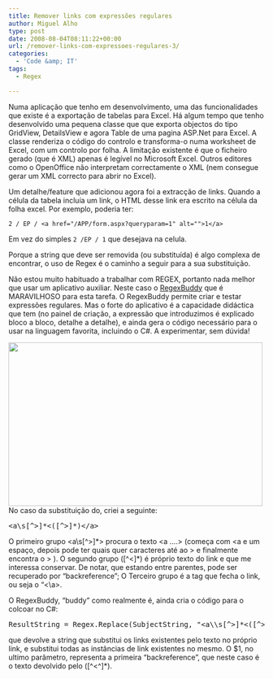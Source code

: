 ```yaml
---
title: Remover links com expressões regulares
author: Miguel Alho
type: post
date: 2008-08-04T08:11:22+00:00
url: /remover-links-com-expressoes-regulares-3/
categories:
  - 'Code &amp; IT'
tags:
  - Regex

---
```

Numa aplicação que tenho em desenvolvimento, uma das funcionalidades que existe é a exportação de tabelas para Excel. Há algum tempo que tenho desenvolvido uma pequena classe que que exporta objectos do tipo GridView, DetailsView e agora Table de uma pagina ASP.Net para Excel. A classe renderiza o código do controlo e transforma-o numa worksheet de Excel, com um controlo por folha. A limitação existente é que o ficheiro gerado (que é XML) apenas é legível no Microsoft Excel. Outros editores como o OpenOffice não interpretam correctamente o XML (nem consegue gerar um XML correcto para abrir no Excel).

Um detalhe/feature que adicionou agora foi a extracção de links. Quando a célula da tabela incluía um link, o HTML desse link era escrito na célula da folha excel. Por exemplo, poderia ter:

`2 / EP / <a href="/APP/form.aspx?queryparam=1" alt="">1</a>`

Em vez do simples `2 /EP / 1` que desejava na celula.

Porque a string que deve ser removida (ou substituída) é algo complexa de encontrar, o uso de Regex é o caminho a seguir para a sua substituição.

Não estou muito habituado a trabalhar com REGEX, portanto nada melhor que usar um aplicativo auxiliar. Neste caso o [RegexBuddy][1] que é MARAVILHOSO para esta tarefa. O RegexBuddy permite criar e testar expressões regulares. Mas o forte do aplicativo é a capacidade didáctica que tem (no painel de criação, a expressão que introduzimos é explicado bloco a bloco, detalhe a detalhe), e ainda gera o código necessário para o usar na linguagem favorita, incluindo o C#. A experimentar, sem dúvida!

[<img class="aligncenter size-full wp-image-532" title="regex11" src="http://miguelalho.com/wp-content/uploads/2008/08/regex11.jpg" alt="" width="500" height="322" />][2]  
No caso da substituição do, criei a seguinte: 

<pre lang="reg">&lt;a\s[^>]*&lt;([^>]*)&lt;/a></pre>

O primeiro grupo <a\s[^>]\*> procura o texto <a &#8230;.> (começa com <a e um espaço, depois pode ter quais quer caracteres até ao > e finalmente encontra o > ). O segundo grupo ([^<]\*) é próprio texto do link e que me interessa conservar. De notar, que estando entre parentes, pode ser recuperado por &#8220;backreference&#8221;; O Terceiro grupo é a tag que fecha o link, ou seja o &#8220;<\a>.

O RegexBuddy, &#8220;buddy&#8221; como realmente é, ainda cria o código para o colcoar no C#:

<pre lang="csharp">ResultString = Regex.Replace(SubjectString, "&lt;a\\s[^>]*&lt;([^>]*)&lt;/a>", "$1");</pre>

que devolve a string que substitui os links existentes pelo texto no próprio link, e substitui todas as instâncias de link existentes no mesmo. O $1, no ultimo parâmetro, representa a primeira &#8220;backreference&#8221;, que neste caso é o texto devolvido pelo ([^<^]*).

 [1]: http://www.regexbuddy.com/
 [2]: http://miguelalho.com/wp-content/uploads/2008/08/regex11.jpg